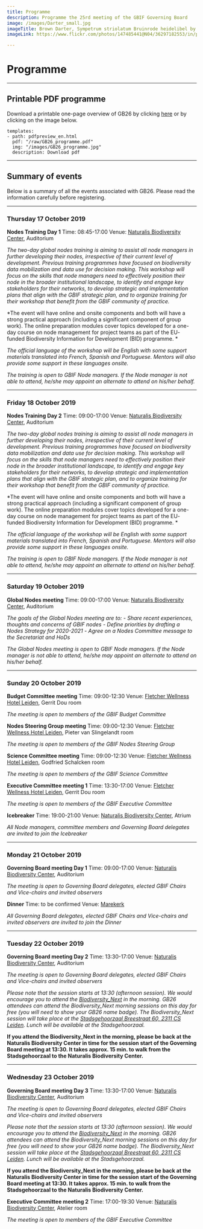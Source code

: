 ```yaml
---
title: Programme
description: Programme the 25rd meeting of the GBIF Governing Board 
image: /images/Darter_small.jpg
imageTitle: Brown Darter, Sympetrum striolatum Bruinrode heidelibel by Corine Bliek
imageLink: https://www.flickr.com/photos/147485441@N04/36297182553/in/photolist-XisxNi-22kn82Y-29v33bw-dB6XL7-23swWJf-mZvcZW-W44Rrj-24UXGHN-24ffvWY-UGQXHT-TTWCg8-UKm5Sh-22NcUng-T1jer5-7gLpx-TSCqSh-dxfnTT-23wbZmD-jAvdnH-RnKCH9-E24sqM-pmiP7C-dwdkbx-W2DNpq-XxYCkd-TpjnB1-33tZpR-U7bfpw-216g6Rk-Uiu2mE-WwWmE8-SPawvv-SQqpeq-pqfsJU-Xbygom-23uqTAe-Tr6AXw-nQwWY8-UiiwAU-UQSaZF-2cSrGDi-27mF4Sv-pGfkEo-WzecAm-UyvC7K-TrqdJd-YtSpxB-21Tu84N-22F3aS6-JayVgU

---
```


# Programme

<!-- toc -->
<!-- tocstop -->

-----------------------

## Printable PDF programme
Download a printable one-page overview of GB26 by clicking [here](/raw/GB26_programme.pdf) or by clicking on the image below.  


```styledYaml
templates:
- path: pdfpreview_en.html
  pdf: "/raw/GB26_programme.pdf"
  img: "/images/GB26_programme.jpg"
  description: Download pdf
```

-----------------------

## Summary of events

Below is a summary of all the events associated with GB26. Please read the information carefully before registering. 


-----------------------

### Thursday 17 October 2019

**Nodes Training Day 1**
Time: 08:45-17:00
Venue: [Naturalis Biodiversity Center](https://www.naturalis.nl), Auditorium

*The two-day global nodes training is aiming to assist all node managers in further developing their nodes, irrespective of their current level of development. Previous training programmes have focused on biodiversity data mobilization and data use for decision making. This workshop will focus on the skills that node managers need to effectively position their node in the broader institutional landscape, to identify and engage key stakeholders for their networks, to develop strategic and implementation plans that align with the GBIF strategic plan, and to organize training for their workshop that benefit from the GBIF community of practice.*

*The event will have online and onsite components and both will have a strong practical approach (including a significant component of group work). The online preparation modules cover topics developed for a one-day course on node management for project teams as part of the EU- funded Biodiversity Information for Development (BID) programme. *

*The official language of the workshop will be English with some support materials translated into French, Spanish and Portuguese. Mentors will also provide some support in these languages onsite.*

*The training is open to GBIF Node managers. If the Node manager is not able to attend, he/she may appoint an alternate to attend on his/her behalf.*

-----------------------

### Friday 18 October 2019

**Nodes Training Day 2**
Time: 09:00-17:00
Venue: [Naturalis Biodiversity Center](https://www.naturalis.nl), Auditorium

*The two-day global nodes training is aiming to assist all node managers in further developing their nodes, irrespective of their current level of development. Previous training programmes have focused on biodiversity data mobilization and data use for decision making. This workshop will focus on the skills that node managers need to effectively position their node in the broader institutional landscape, to identify and engage key stakeholders for their networks, to develop strategic and implementation plans that align with the GBIF strategic plan, and to organize training for their workshop that benefit from the GBIF community of practice.*

*The event will have online and onsite components and both will have a strong practical approach (including a significant component of group work). The online preparation modules cover topics developed for a one-day course on node management for project teams as part of the EU- funded Biodiversity Information for Development (BID) programme. *

*The official language of the workshop will be English with some support materials translated into French, Spanish and Portuguese. Mentors will also provide some support in these languages onsite.*

*The training is open to GBIF Node managers. If the Node manager is not able to attend, he/she may appoint an alternate to attend on his/her behalf.*

-----------------------

### Saturday 19 October 2019

**Global Nodes meeting**
Time: 09:00-17:00
Venue: [Naturalis Biodiversity Center](https://www.naturalis.nl), Auditorium

*The goals of the Global Nodes meeting are to:*
*- Share recent experiences, thoughts and concerns of GBIF nodes*
*- Define priorities by drafting a Nodes Strategy for 2020-2021*
*- Agree on a Nodes Committee message to the Secretariat and HoDs*

*The Global Nodes meeting is open to GBIF Node managers. If the Node manager is not able to attend, he/she may appoint an alternate to attend on his/her behalf.*

-----------------------

### Sunday 20 October 2019

**Budget Committee meeting**
Time: 09:00-12:30
Venue: [Fletcher Wellness Hotel Leiden](https://www.wellnesshotelleiden.nl), Gerrit Dou room

*The meeting is open to members of the GBIF Budget Committee*

**Nodes Steering Group meeting**
Time: 09:00-12:30
Venue: [Fletcher Wellness Hotel Leiden](https://www.wellnesshotelleiden.nl), Pieter van Slingelandt room

*The meeting is open to members of the GBIF Nodes Steering Group*

**Science Committee meeting**
Time: 09:00-12:30
Venue: [Fletcher Wellness Hotel Leiden](https://www.wellnesshotelleiden.nl), Godfried Schalcken room

*The meeting is open to members of the GBIF Science Committee*

**Executive Committee meeting 1**
Time: 13:30-17:00
Venue: [Fletcher Wellness Hotel Leiden](https://www.wellnesshotelleiden.nl), Gerrit Dou room

*The meeting is open to members of the GBIF Executive Committee*

**Icebreaker**
Time: 19:00-21:00
Venue: [Naturalis Biodiversity Center](https://www.naturalis.nl), Atrium

*All Node managers, committee members and Governing Board delegates are invited to join the Icebreaker*

-----------------------

### Monday 21 October 2019

**Governing Board meeting Day 1**
Time: 09:00-17:00
Venue: [Naturalis Biodiversity Center](https://www.naturalis.nl), Auditorium

*The meeting is open to Governing Board delegates, elected GBIF Chairs and Vice-chairs and invited observers*

**Dinner**
Time: to be confirmed
Venue: [Marekerk](https://marekerk.com/)

*All Governing Board delegates, elected GBIF Chairs and Vice-chairs and invited observers are invited to join the Dinner*

-----------------------

### Tuesday 22 October 2019

**Governing Board meeting Day 2**
Time: 13:30-17:00
Venue: [Naturalis Biodiversity Center](https://www.naturalis.nl), Auditorium

*The meeting is open to Governing Board delegates, elected GBIF Chairs and Vice-chairs and invited observers*

*Please note that the session starts at 13:30 (afternoon session). We would encourage you to attend the [Biodiversity_Next](https://biodiversitynext.org/) in the morning. GB26 attendees can attend the Biodiversity_Next morning sessions on this day for free (you will need to show your GB26 name badge). The Biodiversity_Next session will take place at the [Stadsgehoorzaal Breestraat 60, 2311 CS Leiden](https://www.google.nl/maps/place/Stadsgehoorzaal+Leiden/@52.1594801,4.4865065,17z/data=!3m1!4b1!4m5!3m4!1s0x47c5c6ed5eaed619:0x2c357eb707d8c249!8m2!3d52.1594801!4d4.4886952). Lunch will be available at the Stadsgehoorzaal.* 

**If you attend the Biodiversity_Next in the morning, please be back at the Naturalis Biodiversity Center in time for the session start of the Governing Board meeting at 13:30. It takes approx. 15 min. to walk from the Stadsgehoorzaal to the Naturalis Biodiversity Center.**

-----------------------

### Wednesday 23 October 2019

**Governing Board meeting Day 3**
Time: 13:30-17:00
Venue: [Naturalis Biodiversity Center](https://www.naturalis.nl), Auditorium

*The meeting is open to Governing Board delegates, elected GBIF Chairs and Vice-chairs and invited observers*

*Please note that the session starts at 13:30 (afternoon session). We would encourage you to attend the [Biodiversity_Next](https://biodiversitynext.org/) in the morning. GB26 attendees can attend the Biodiversity_Next morning sessions on this day for free (you will need to show your GB26 name badge). The Biodiversity_Next session will take place at the [Stadsgehoorzaal Breestraat 60, 2311 CS Leiden](https://www.google.nl/maps/place/Stadsgehoorzaal+Leiden/@52.1594801,4.4865065,17z/data=!3m1!4b1!4m5!3m4!1s0x47c5c6ed5eaed619:0x2c357eb707d8c249!8m2!3d52.1594801!4d4.4886952). Lunch will be available at the Stadsgehoorzaal.* 

**If you attend the Biodiversity_Next in the morning, please be back at the Naturalis Biodiversity Center in time for the session start of the Governing Board meeting at 13:30. It takes approx. 15 min. to walk from the Stadsgehoorzaal to the Naturalis Biodiversity Center.**


**Executive Committee meeting 2**
Time: 17:00-19:30
Venue: [Naturalis Biodiversity Center](https://www.naturalis.nl), Atelier room

*The meeting is open to members of the GBIF Executive Committee*

